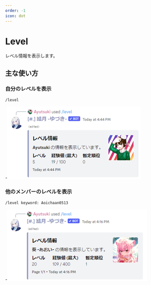 ```yaml
---
order: -1
icon: dot
---
```


# Level
レベル情報を表示します。

## 主な使い方
### 自分のレベルを表示

``` コマンドの実行例
/level
```
-![応答例](default-response.png)

### 他のメンバーのレベルを表示

``` コマンドの実行例
/level keyword: Aoichaan0513
```
-![応答例](other-response.png)
